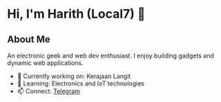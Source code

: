 # Hi, I'm Harith (Local7) 👋

## About Me
An electronic geek and web dev enthusiast. I enjoy building gadgets and dynamic web applications.

- 🔭 Currently working on: Kerajaan Langit
- 🌱 Learning: Electronics and IoT technologies
- 📫 Connect: [Telegram](t.me/harithwyd)

